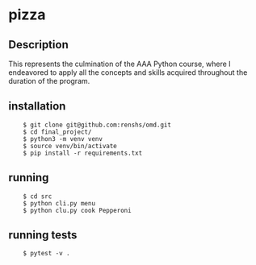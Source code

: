 # pizza

## Description

This represents the culmination of the AAA Python course, where I endeavored to apply all the concepts and skills acquired throughout the duration of the program.

## installation 
```
    $ git clone git@github.com:renshs/omd.git
    $ cd final_project/
    $ python3 -m venv venv
    $ source venv/bin/activate
    $ pip install -r requirements.txt
```

## running
```
    $ cd src
    $ python cli.py menu
    $ python clu.py cook Pepperoni
```

## running tests
```
    $ pytest -v .
```
